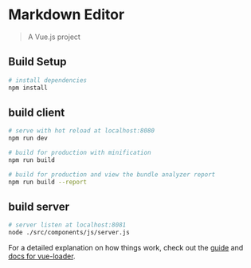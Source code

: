 # Markdown Editor

> A Vue.js project

## Build Setup

```bash
# install dependencies
npm install
```

## build client
```bash
# serve with hot reload at localhost:8080
npm run dev

# build for production with minification
npm run build

# build for production and view the bundle analyzer report
npm run build --report
```

## build server
```bash
# server listen at localhost:8081
node ./src/components/js/server.js
```
For a detailed explanation on how things work, check out the [guide](http://vuejs-templates.github.io/webpack/) and [docs for vue-loader](http://vuejs.github.io/vue-loader).
